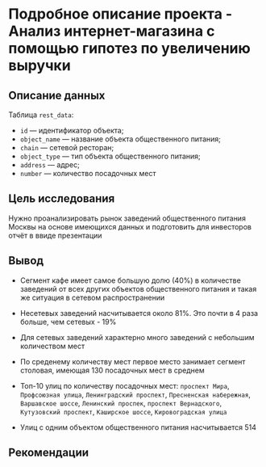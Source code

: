 # Подробное описание проекта - Анализ интернет-магазина с помощью гипотез по увеличению выручки

## Описание данных

Таблица `rest_data`:
* `id` — идентификатор объекта;
* `object_name` — название объекта общественного питания;
* `chain` — сетевой ресторан;
* `object_type` — тип объекта общественного питания;
* `address` — адрес;
* `number` — количество посадочных мест

## Цель исследования

Нужно проанализировать рынок заведений общественного питания Москвы на основе имеющихся данных и подготовить для инвесторов отчёт в ввиде презентации

## Вывод

* Сегмент кафе имеет самое большую долю (40%) в количестве заведений от всех других объектов общественного питания и такая же ситуация в сетевом распространении


* Несетевых заведений насчитывается около 81%. Это почти в 4 раза больше, чем сетевых - 19%


* Для сетевых заведений характерно много заведений c небольшим количеством мест


* По среденему количеству мест первое место занимает сегмент столовая, имеющая 130 посадочных мест в среднем


* Топ-10 улиц по количеству посадочных мест: `проспект Мира`, `Профсоюзная улица`, `Ленинградский проспект`, `Пресненская набережная`, `Варшавское шоссе`, `Ленинский проспек`, `проспект Вернадского`, `Кутузовский проспект`, `Каширское шоссе`, `Кировоградская улица` 


* Улиц с одним объектом общественного питания насчитывается 514 

## Рекомендации
